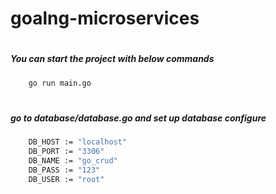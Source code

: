 # goalng-microservices

# <h5> You can start the project with below commands </h5>

```bash
	go run main.go
```

# <h5> go to database/database.go and set up database configure </h5>

```bash
	DB_HOST := "localhost"
	DB_PORT := "3306"
	DB_NAME := "go_crud"
	DB_PASS := "123"
	DB_USER := "root"
```

